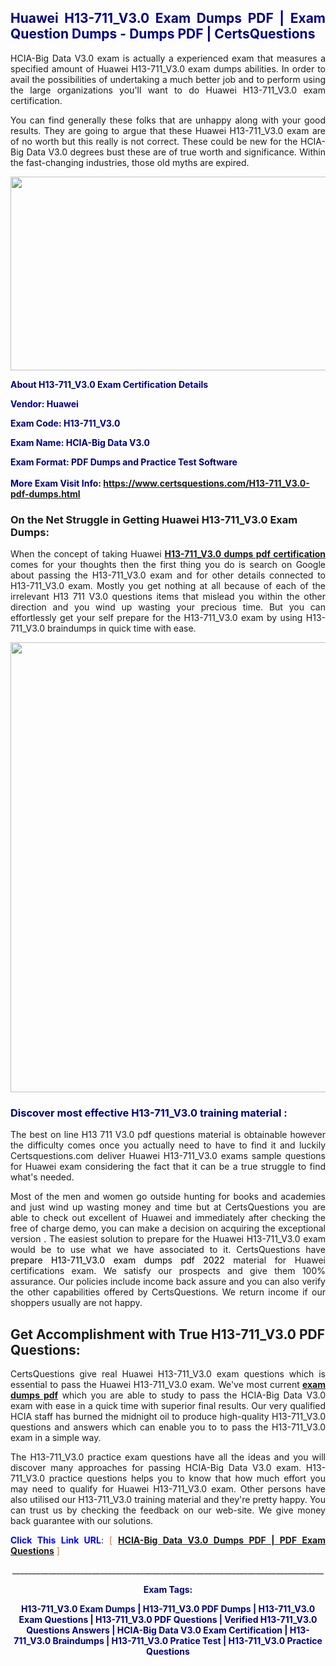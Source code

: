 <h2 style="text-align: justify;"><span style="color: #000080;">Huawei H13-711_V3.0 Exam Dumps PDF | Exam Question Dumps - Dumps PDF | CertsQuestions</span></h2>
<p style="text-align: justify;">HCIA-Big Data V3.0 exam is actually a experienced exam that measures a specified amount of Huawei  H13-711_V3.0 exam dumps abilities. In order to avail the possibilities of undertaking a much better job and to perform using the large organizations you'll want to do Huawei H13-711_V3.0 exam certification.</p>
<p style="text-align: justify;">You can find generally these folks that are unhappy along with your good results. They are going to argue that these Huawei  H13-711_V3.0 exam are of no worth but this really is not correct. These could be new for the HCIA-Big Data V3.0 degrees bust these are of true worth and significance. Within the fast-changing industries, those old myths are expired.</p>
<p><img style="display: block; margin-left: auto; margin-right: auto;" src="https://i.imgur.com/eaP4ae9.png" width="840" height="310" /></p>
<p><span style="color: #000080;"><strong>About H13-711_V3.0 Exam Certification Details</strong></span></p>
<p><span style="color: #000080;"><strong>Vendor: Huawei<br /></strong></span></p>
<p><span style="color: #000080;"><strong>Exam Code: H13-711_V3.0</strong></span></p>
<p><span style="color: #000080;"><strong>Exam Name: HCIA-Big Data V3.0</strong></span></p>
<p><span style="color: #000080;"><strong>Exam Format: PDF Dumps and Practice Test Software<br /><br />More Exam Visit Info: <span style="color: #ff6600;"><a href="https://www.certsquestions.com/H13-711_V3.0-pdf-dumps.html">https://www.certsquestions.com/H13-711_V3.0-pdf-dumps.html</a></span></strong></span></p>
<h3>On the Net Struggle in Getting Huawei H13-711_V3.0 Exam Dumps:</h3>
<p style="text-align: justify;">When the concept of taking Huawei <a href="https://www.certsquestions.com/H13-711_V3.0-pdf-dumps.html"><strong> H13-711_V3.0 dumps pdf certification</strong></a> comes for your thoughts then the first thing you do is search on Google about passing the H13-711_V3.0 exam and for other details connected to H13-711_V3.0 exam. Mostly you get nothing at all because of each of the irrelevant H13 711 V3.0 questions items that mislead you within the other direction and you wind up wasting your precious time. But you can effortlessly get your self prepare for the H13-711_V3.0 exam by using H13-711_V3.0 braindumps in quick time with ease.</p>
<p><a href="https://www.certsquestions.com/H13-711_V3.0-pdf-dumps.html"><img style="display: block; margin-left: auto; margin-right: auto;" src="https://i.imgur.com/pxhoKQ2.png" width="720" /></a></p>
<h3><span style="color: #000080;">Discover most effective  H13-711_V3.0 training material :</span></h3>
<p style="text-align: justify;">The best on line H13 711 V3.0 pdf questions material is obtainable however the difficulty comes once you actually need to have to find it and luckily Certsquestions.com deliver Huawei H13-711_V3.0 exams sample questions for Huawei  exam considering the fact that it can be a true struggle to find what's needed.</p>
<p style="text-align: justify;">Most of the men and women go outside hunting for books and academies and just wind up wasting money and time but at CertsQuestions you are able to check out excellent of Huawei  and immediately after checking the free of charge demo, you can make a decision on acquiring the exceptional version . The easiest solution to prepare for the Huawei H13-711_V3.0 exam would be to use what we have associated to it. CertsQuestions have <span style="color: #000000;">prepare H13-711_V3.0 exam dumps pdf 2022</span> material for Huawei certifications exam. We satisfy our prospects and give them 100% assurance. Our policies include income back assure and you can also verify the other capabilities offered by CertsQuestions. We return income if our shoppers usually are not happy.</p>
<h2>Get Accomplishment with True H13-711_V3.0 PDF Questions:</h2>
<p style="text-align: justify;">CertsQuestions give real Huawei H13-711_V3.0 exam questions which is essential to pass the Huawei  H13-711_V3.0 exam. We've most current<strong>&nbsp;<a href="https://www.certsquestions.com/">exam dumps pdf</a></strong>&nbsp;which you are able to study to pass the HCIA-Big Data V3.0 exam with ease in a quick time with superior final results. Our very qualified HCIA staff has burned the midnight oil to produce high-quality H13-711_V3.0 questions and answers which can enable you to to pass the H13-711_V3.0 exam in a simple way.</p>
<p style="text-align: justify;">The H13-711_V3.0 practice exam questions have all the ideas and you will discover many approaches for passing HCIA-Big Data V3.0 exam. H13-711_V3.0 practice questions helps you to know that how much effort you may need to qualify for Huawei  H13-711_V3.0 exam. Other persons have also utilised our H13-711_V3.0 training material and they're pretty happy. You can trust us by checking the feedback on our web-site. We give money back guarantee with our solutions.</p>
<p style="text-align: justify;"><span style="color: #0000ff;"><strong>Click This Link URL</strong>:</span> <span style="color: #ff6600;">[ <strong><a href="https://www.certsquestions.com/hcia-certification.html">HCIA-Big Data V3.0 Dumps PDF | PDF Exam Questions</a></strong> ]</span></p>
<p style="text-align: center;">______________________________________________________________________________</p>
<p style="text-align: center;"><span style="color: #000080;"><strong>Exam Tags:</strong></span></p>
<p style="text-align: center;"><span style="color: #000080;"><strong>H13-711_V3.0 Exam Dumps | H13-711_V3.0 PDF Dumps | H13-711_V3.0 Exam Questions | H13-711_V3.0 PDF Questions | Verified H13-711_V3.0 Questions Answers | HCIA-Big Data V3.0 Exam Certification | H13-711_V3.0 Braindumps | H13-711_V3.0 Pratice Test | H13-711_V3.0 Practice Questions</strong></span></p>
